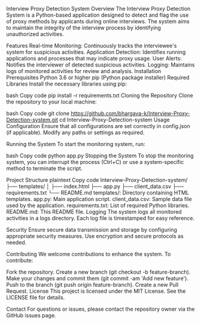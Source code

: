 Interview Proxy Detection System
Overview
The Interview Proxy Detection System is a Python-based application designed to detect and flag the use of proxy methods by applicants during online interviews. The system aims to maintain the integrity of the interview process by identifying unauthorized activities.

Features
Real-time Monitoring: Continuously tracks the interviewee's system for suspicious activities.
Application Detection: Identifies running applications and processes that may indicate proxy usage.
User Alerts: Notifies the interviewer of detected suspicious activities.
Logging: Maintains logs of monitored activities for review and analysis.
Installation
Prerequisites
Python 3.6 or higher
pip (Python package installer)
Required Libraries
Install the necessary libraries using pip:

bash
Copy code
pip install -r requirements.txt
Cloning the Repository
Clone the repository to your local machine:

bash
Copy code
git clone https://github.com/bhargava-k/Interview-Proxy-Detection-system.git
cd Interview-Proxy-Detection-system
Usage
Configuration
Ensure that all configurations are set correctly in config.json (if applicable). Modify any paths or settings as required.

Running the System
To start the monitoring system, run:

bash
Copy code
python app.py
Stopping the System
To stop the monitoring system, you can interrupt the process (Ctrl+C) or use a system-specific method to terminate the script.

Project Structure
plaintext
Copy code
Interview-Proxy-Detection-system/
├── templates/
│   ├── index.html
├── app.py
├── client_data.csv
├── requirements.txt
└── README.md
templates/: Directory containing HTML templates.
app.py: Main application script.
client_data.csv: Sample data file used by the application.
requirements.txt: List of required Python libraries.
README.md: This README file.
Logging
The system logs all monitored activities in a logs directory. Each log file is timestamped for easy reference.

Security
Ensure secure data transmission and storage by configuring appropriate security measures. Use encryption and secure protocols as needed.

Contributing
We welcome contributions to enhance the system. To contribute:

Fork the repository.
Create a new branch (git checkout -b feature-branch).
Make your changes and commit them (git commit -am 'Add new feature').
Push to the branch (git push origin feature-branch).
Create a new Pull Request.
License
This project is licensed under the MIT License. See the LICENSE file for details.

Contact
For questions or issues, please contact the repository owner via the GitHub issues page.
